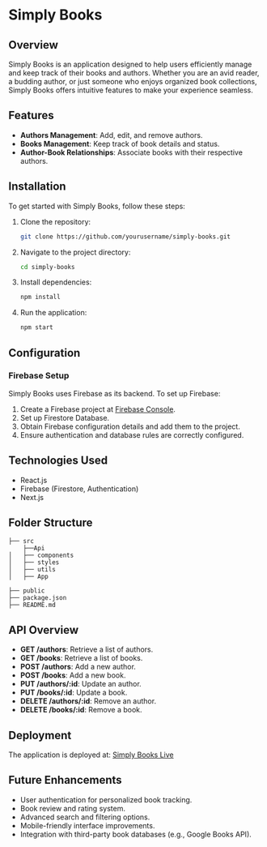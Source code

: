 # Simply Books

## Overview
Simply Books is an application designed to help users efficiently manage and keep track of their books and authors. Whether you are an avid reader, a budding author, or just someone who enjoys organized book collections, Simply Books offers intuitive features to make your experience seamless.

## Features
- **Authors Management**: Add, edit, and remove authors.
- **Books Management**: Keep track of book details and status.
- **Author-Book Relationships**: Associate books with their respective authors.

## Installation
To get started with Simply Books, follow these steps:

1. Clone the repository:
   ```sh
   git clone https://github.com/yourusername/simply-books.git
   ```
2. Navigate to the project directory:
   ```sh
   cd simply-books
   ```
3. Install dependencies:
   ```sh
   npm install
   ```
4. Run the application:
   ```sh
   npm start
   ```

## Configuration
### Firebase Setup
Simply Books uses Firebase as its backend. To set up Firebase:
1. Create a Firebase project at [Firebase Console](https://console.firebase.google.com/).
2. Set up Firestore Database.
3. Obtain Firebase configuration details and add them to the project.
4. Ensure authentication and database rules are correctly configured.

## Technologies Used
- React.js
- Firebase (Firestore, Authentication)
- Next.js

## Folder Structure
```
├── src
    ├──Api
│   ├── components
│   ├── styles
│   ├── utils
│   ├── App

├── public
├── package.json
├── README.md
```

## API Overview
- **GET /authors**: Retrieve a list of authors.
- **GET /books**: Retrieve a list of books.
- **POST /authors**: Add a new author.
- **POST /books**: Add a new book.
- **PUT /authors/:id**: Update an author.
- **PUT /books/:id**: Update a book.
- **DELETE /authors/:id**: Remove an author.
- **DELETE /books/:id**: Remove a book.

## Deployment
The application is deployed at:
[Simply Books Live](https://simplybooksofficial.netlify.app/)

## Future Enhancements
- User authentication for personalized book tracking.
- Book review and rating system.
- Advanced search and filtering options.
- Mobile-friendly interface improvements.
- Integration with third-party book databases (e.g., Google Books API).



